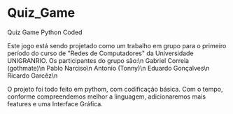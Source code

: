 # Quiz_Game
Quiz Game Python Coded

Este jogo está sendo projetado como um trabalho em grupo para o primeiro período do curso de "Redes de Computadores" da Universidade UNIGRANRIO.
Os participantes do grupo são:\n
Gabriel Correia (gothmate)\n
Pablo Narciso\n
Antonio (Tonny)\n
Eduardo Gonçalves\n
Ricardo Garcêz\n

O projeto foi todo feito em pythom, com codificação básica.
Com o tempo, conforme compreendemos melhor a linguagem, adicionaremos mais features e uma Interface Gráfica.
